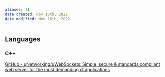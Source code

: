 ```yaml
---
aliases: []
date created: Nov 16th, 2022
date modified: Nov 16th, 2022
---
```


## Languages

### C++
[GitHub - uNetworking/uWebSockets: Simple, secure & standards compliant web server for the most demanding of applications](https://github.com/uNetworking/uWebSockets)
